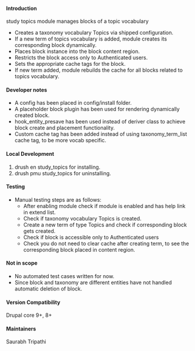 #### Introduction

study topics module manages blocks of a topic vocabulary

 - Creates a taxonomy vocabulary Topics via shipped configuration.
 - If a new term of topics vocabulary is added, module creates its corresponding block dynamically.
 - Places block instance into the block content region.
 - Restricts the block access only to Authenticated users.
 - Sets the appropriate cache tags for the block.
 - If new term added, module rebuilds the cache for all blocks related to topics vocabulary.

#### Developer notes
- A config has been placed in config/install folder.
- A placeholder block plugin has been used for rendering dynamically created block.
- hook_entity_presave has been used instead of deriver class to achieve block create and placement functionality.
- Custom cache tag has been added instead of using taxonomy_term_list cache tag, to be more vocab specific.

#### Local Development
1. drush en study_topics for installing.
2. drush pmu study_topics for uninstalling.

#### Testing
- Manual testing steps are as follows:
  - After enabling module check if module is enabled and has help link in extend list.
  - Check if taxonomy vocabulary Topics is created.
  - Create a new term of type Topics and check if corresponding block gets created.
  - Check if block is accessible only to Authenticated users
  - Check you do not need to clear cache after creating term, to see the corresponding block placed in content region.

#### Not in scope
- No automated test cases written for now.
- Since block and taxonomy are different entities have not handled automatic deletion of block.

#### Version Compatibility
 Drupal core
 9+, 8+

#### Maintainers

Saurabh Tripathi
